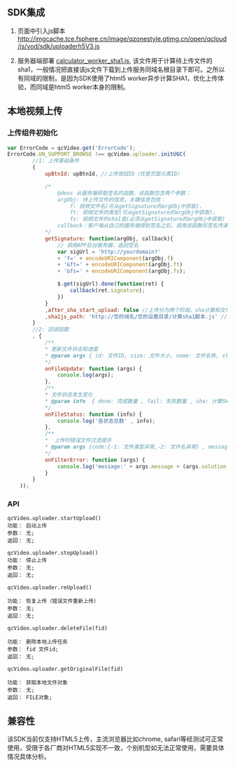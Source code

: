 ## SDK集成
1. 页面中引入js脚本
http://imgcache.tce.fsphere.cn/image/qzonestyle.gtimg.cn/open/qcloud/js/vod/sdk/uploaderh5V3.js

2. 服务器端部署 [calculator_worker_sha1.js](http://video.qcloud.com/calculator_worker_sha1.js), 该文件用于计算待上传文件的sha1，一般情况把直接该js文件下载到上传服务同域名根目录下即可。之所以有同域的限制，是因为SDK使用了html5 worker异步计算SHA1，优化上传体验，而同域是html5 worker本身的限制。

## 本地视频上传

### 上传组件初始化

```javascript
var ErrorCode = qcVideo.get('ErrorCode');
ErrorCode.UN_SUPPORT_BROWSE !== qcVideo.uploader.initUGC(
        //1: 上传基础条件
        {
            upBtnId: upBtnId, //上传按钮ID（任意页面元素ID）

            /*
                @desc 从服务端获取签名的函数。该函数包含两个参数：
                argObj: 待上传文件的信息，关键信息包括：
                    f: 视频文件名(可从getSignature的argObj中获取)，
                    ft: 视频文件的类型(可从getSignature的argObj中获取)，
                    fs: 视频文件的sha1值(必须从getSignature的argObj中获取)
                callback：客户端从自己的服务端得到签名之后，调用该函数将签名传递给SDK                    
            */
            getSignature: function(argObj, callback){
                // 调用APP后台服务器，返回签名
	            var sigUrl = 'http://yourdomain?'
	            + 'f=' + encodeURIComponent(argObj.f)
	            + '&ft=' + encodeURIComponent(argObj.ft)
	            + '&fs=' + encodeURIComponent(argObj.fs);

                $.get(sigUrl).done(function(ret) {
					callback(ret.signature);
				})
            }
            ,after_sha_start_upload: false //上传分为两个阶段，sha计算和文件网络传输；这个选项设置是否在sha计算完成后，立即进行网络传输上传 (默认非立即上传)
            ,sha1js_path: 'http://您的域名/您的设置目录/计算sha1脚本.js' //计算sha1的位置  ，默认为 'http://你的域名/calculator_worker_sha1.js'
        }
        //2: 回调函数
        , {
            /**
            * 更新文件状态和进度
            * @param args { id: 文件ID, size: 文件大小, name: 文件名称, status: 状态, percent: 进度,speed: 速度, errorCode: 错误码 }
            */
            onFileUpdate: function (args) {
                console.log(args);
            },
            /**
            * 文件状态发生变化
            * @param info  { done: 完成数量 , fail: 失败数量 , sha: 计算SHA或者等待计算SHA中的数量 , wait: 等待上传数量 , uploading: 上传中的数量 }
            */
            onFileStatus: function (info) {
                console.log('各状态总数' , info);
            },
            /**
            *  上传时错误文件过滤提示
            * @param args {code:{-1: 文件类型异常,-2: 文件名异常} , message: 错误原因 ， solution: 解决方法 }
            */
            onFilterError: function (args) {
                console.log('message:' + args.message + (args.solution ? (';solution==' + args.solution) : ''));
            }
        }
    ));
```


### API

```
qcVideo.uploader.startUpload()
功能： 启动上传
参数： 无;
返回： 无;
```

```
qcVideo.uploader.stopUpload()
功能： 停止上传
参数： 无;
返回： 无;
```

```
qcVideo.uploader.reUpload()

功能： 恢复上传（错误文件重新上传）
参数： 无;
返回： 无;
```

```
qcVideo.uploader.deleteFile(fid)

功能： 删除本地上传任务
参数： fid 文件id;
返回： 无;
```

```
qcVideo.uploader.getOriginalFile(fid)

功能： 获取本地文件对象
参数： 无;
返回： FILE对象;
```

## 兼容性

该SDK当前仅支持HTML5上传，主流浏览器比如chrome, safari等经测试可正常使用，受限于各厂商对HTML5实现不一致，个别机型如无法正常使用，需要具体情况具体分析。